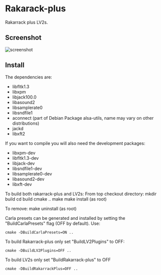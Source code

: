 Rakarack-plus
=============

Rakarrack plus LV2s.

Screenshot
----------

![screenshot](https://raw.github.com/Stazed/rakarrack-plus/wip/doc/rakarrack-plus-1.0.0.png "Rakarrack-plus Gleam Theme")


Install
-------

The dependencies are:

*   libfltk1.3
*   libxpm
*   libjack100.0
*   libasound2
*   libsamplerate0
*   libsndfile1
*   aconnect  (part of Debian Package alsa-utils, name may vary on other distributions)
*   jackd
*   libxft2

If you want to compile you will also need the development packages:

*   libxpm-dev 
*   libfltk1.3-dev
*   libjack-dev
*   libsndfile1-dev
*   libsamplerate0-dev
*   libasound2-dev
*   libxft-dev


To build both rakarrack-plus and LV2s:
From top checkout directory:
    mkdir build
    cd build
    cmake ..
    make
    make install (as root)
    
To remove:
    make uninstall (as root)

Carla presets can be generated and installed by setting the "BuildCarlaPresets"
flag (OFF by default). Use:

    cmake -DBuildCarlaPresets=ON ..

To build Rakarrack-plus only set "BuildLV2Plugins" to OFF:

    cmake -DBuildLV2Plugins=OFF ..
    
To build LV2s only set "BuildRakarrack-plus" to OFF

    cmake -DBuildRakarrackPlus=OFF ..

